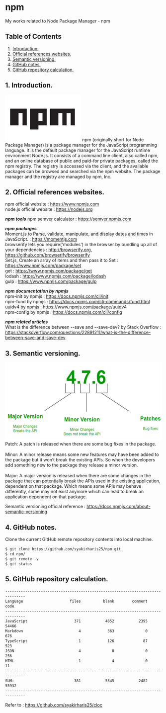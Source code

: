 # npm
My works related to Node Package Manager - npm

## Table of Contents
1. [Introduction.](#introduction)
2. [Official references websites.](#references)
3. [Semantic versioning.](#versioning)
4. [GitHub notes.](#github)
5. [GitHub repository calculation.](#calculation)

<a name="introduction"></a>
## 1. Introduction.
<img src="npm.png" height="150"> 
npm (originally short for Node Package Manager) is a package manager for the JavaScript programming language. It is the default package manager for the JavaScript runtime environment Node.js. It consists of a command line client, also called npm, and an online database of public and paid-for private packages, called the npm registry. The registry is accessed via the client, and the available packages can be browsed and searched via the npm website. The package manager and the registry are managed by npm, Inc.

<a name="references"></a>
## 2. Official references websites. <br />
npm official website : https://www.npmjs.com <br />
node.js official website : https://nodejs.org <br />

**_npm tools_**
npm semver calculator : https://semver.npmjs.com <br />

**_npm packages_** <br />
Moment.js to Parse, validate, manipulate, and display dates and times in JavaScript. : https://momentjs.com <br />
browserify lets you require('modules') in the browser by bundling up all of your dependencies : http://browserify.org, https://github.com/browserify/browserify <br />
Set.js, Create an array of items and then pass it to Set : https://www.npmjs.com/package/set <br />
get : https://www.npmjs.com/package/get <br />
lodash : https://www.npmjs.com/package/lodash <br />
gulp : https://www.npmjs.com/package/gulp <br />

**_npm documentation by npmjs_** <br />
npm-init by npmjs : https://docs.npmjs.com/cli/init <br />
npm-fund by npmjs : https://docs.npmjs.com/cli-commands/fund.html <br />
uuidv4 by npmjs : https://www.npmjs.com/package/uuidv4 <br />
npm-config by npmjs : https://docs.npmjs.com/cli/config <br />

**_npm related articles_** <br />
What is the difference between --save and --save-dev? by Stack Overflow : https://stackoverflow.com/questions/22891211/what-is-the-difference-between-save-and-save-dev <br />

<a name="versioning"></a>
## 3. Semantic versioning.
<img src="version.png" height="250"> 
Patch: A patch is released when there are some bug fixes in the package.
<br /><br />
Minor: A minor release means some new features may have been added to the package but it won’t break the existing APIs. So when the developers add something new to the package they release a minor version.
<br /><br />
Major: A major version is released when there are some changes in the package that can potentially break the APIs used in the existing application, dependent on that package. Which means some APIs may behave differently, some may not exist anymore which can lead to break an application dependent on that package.

Semantic versioning official reference : https://docs.npmjs.com/about-semantic-versioning

<a name="github"></a>
## 4. GitHub notes.
Clone the current GitHub remote repository contents into local machine.
```
$ git clone https://github.com/syakirharis25/npm.git
$ cd npm/
$ git remote -v
$ git status
```

<a name="calculation"></a>
## 5. GitHub repository calculation.
```
-------------------------------------------------------------------------------
Language                     files          blank        comment           code
-------------------------------------------------------------------------------
JavaScript                     371           4852           2395          54466
Markdown                         4            363              0            676
TypeScript                       1            126             87            523
JSON                             4              0              0            256
HTML                             1              4              0             11
-------------------------------------------------------------------------------
SUM:                           381           5345           2482          55932
-------------------------------------------------------------------------------
```
Refer to : https://github.com/syakirharis25/cloc
